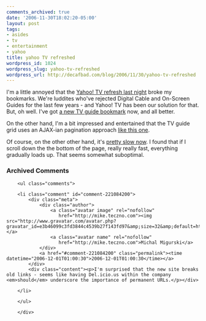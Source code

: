 ```yaml
---
comments_archived: true
date: '2006-11-30T18:02:20-05:00'
layout: post
tags:
- asides
- tv
- entertainment
- yahoo
title: yahoo TV refreshed
wordpress_id: 1024
wordpress_slug: yahoo-tv-refreshed
wordpress_url: http://decafbad.com/blog/2006/11/30/yahoo-tv-refreshed
---
```

I'm a little annoyed that the [Yahoo! TV refresh last night][tc] broke my bookmarks.  We're luddites who've rejected Digital Cable and On-Screen Guides for the last few years - and Yahoo! TV has been our solution for that.  But, oh well.  I've got [a new TV guide bookmark][tv] now, and all better.

On the other hand, I'm a bit impressed and entertained that the TV guide grid uses an AJAX-ian pagination approach [like this one](http://bluesmoon.blogspot.com/2006/02/rich-accessible-pagination-with.html).

Of course, on the other other hand, it's [pretty slow now][slow].  I found that if I scroll down the the bottom of the page, really really fast, everything gradually loads up.  That seems somewhat suboptimal.

[slow]: http://www.25hoursaday.com/weblog/PermaLink.aspx?guid=3366f5a6-2491-4e4c-8953-6ea7405bf71d
[tc]: http://www.techcrunch.com/2006/11/30/yahoo-tv-gets-a-new-do/
[tv]: http://tv.yahoo.com/listings

<div id="comments" class="comments archived-comments">
            <h3>Archived Comments</h3>
            
        <ul class="comments">
            
        <li class="comment" id="comment-221084200">
            <div class="meta">
                <div class="author">
                    <a class="avatar image" rel="nofollow" 
                       href="http://mike.teczno.com"><img src="http://www.gravatar.com/avatar.php?gravatar_id=e3b46099c3fd3844c4539b27f143fd97&amp;size=32&amp;default=http://mediacdn.disqus.com/1320279820/images/noavatar32.png"/></a>
                    <a class="avatar name" rel="nofollow" 
                       href="http://mike.teczno.com">Michal Migurski</a>
                </div>
                <a href="#comment-221084200" class="permalink"><time datetime="2006-12-01T01:00:30">2006-12-01T01:00:30</time></a>
            </div>
            <div class="content"><p>I'm surprised that the new site breaks old links - seems like having Del.icio.us within the company <em>should</em> underscore the importance of permanent URLs.</p></div>
            
        </li>
    
        </ul>
    
        </div>
    
